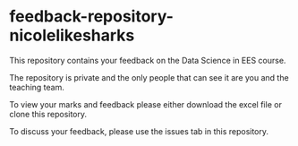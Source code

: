 # feedback-repository-nicolelikesharks

This repository contains your feedback on the Data Science in EES course.

The repository is private and the only people that can see it are you and the teaching team.

To view your marks and feedback please either download the excel file or clone this repository.

To discuss your feedback, please use the issues tab in this repository.
